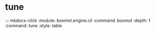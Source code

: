 # tune

::: mkdocs-click
    :module: boxmot.engine.cli
    :command: boxmot
    :depth: 1
    :command: tune
    :style: table